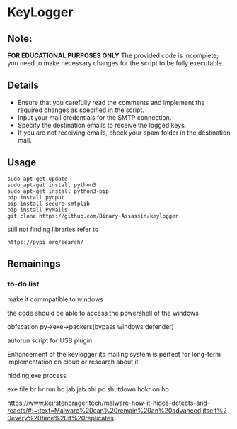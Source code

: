 # KeyLogger

## **Note:**

 **FOR EDUCATIONAL PURPOSES ONLY**
 The provided code is incomplete; you need to make necessary changes for the script to be fully executable.

## Details

- Ensure that you carefully read the comments and implement the required changes as specified in the script.
- Input your mail credentials for the SMTP connection.
- Specify the destination emails to receive the logged keys.
- If you are not receiving emails, check your spam folder in the destination mail.
## Usage
``` shell
sudo apt-get update
sudo apt-get install python3
sudo apt-get install python3-pip
pip install pynput
pip install secure-smtplib
pip install PyMails
git clone https://github.com/Binary-Assassin/keylogger
```
still not finding libraries refer to

    https://pypi.org/search/



## Remainings
### to-do list
make it commpatible to windows

the code should be able to access the powershell of the windows

obfscation py->exe->packers(bypass windows defender)

autorun script for USB plugin

Enhancement of the keylogger its mailing system is perfect for long-term implementation on cloud or research about it

hidding exe process

exe file br br run ho jab jab bhi pc shutdown hokr on ho

https://www.keirstenbrager.tech/malware-how-it-hides-detects-and-reacts/#:~:text=Malware%20can%20remain%20an%20advanced,itself%20every%20time%20it%20replicates.
